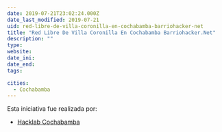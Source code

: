 ```yaml
---
date: 2019-07-21T23:02:24.000Z
date_last_modified: 2019-07-21
uid: red-libre-de-villa-coronilla-en-cochabamba-barriohacker-net
title: "Red Libre De Villa Coronilla En Cochabamba Barriohacker.Net"
description: ""
type: 
website: 
date_ini: 
date_end: 
tags:

cities: 
  - Cochabamba
---
```


Esta iniciativa fue realizada por:

- [Hacklab Cochabamba](/organizaciones/hacklab-cochabamba)
